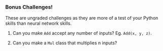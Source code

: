 ### Bonus Challenges!

These are ungraded challenges as they are more of a test of your Python skills than neural network skills.

1. Can you make `Add` accept any number of inputs? Eg. `Add(x, y, z)`.

2. Can you make a `Mul` class that multiplies n inputs?